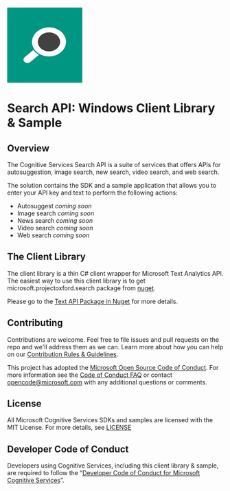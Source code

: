 ![Text Analytics](Docs/Images/icon.png)

# Search API: Windows Client Library & Sample

## Overview
The Cognitive Services Search API is a suite of services that offers APIs for autosuggestion, image search, new search, video search, and web search.

The solution contains the SDK and a sample application that allows you to enter your API key and text to perform the following actions:
- Autosuggest *coming soon*
- Image search *coming soon*
- News search *coming soon*
- Video search *coming soon*
- Web search *coming soon*

## The Client Library
The client library is a thin C\# client wrapper for Microsoft Text Analytics API. The easiest way to use this client library is to get microsoft.projectoxford.search package from [nuget](http://nuget.org).

Please go to the [Text API Package in Nuget](https://www.nuget.org/packages/Microsoft.ProjectOxford.Search/) for more details.

## Contributing
Contributions are welcome. Feel free to file issues and pull requests on the repo and we'll address them as we can. Learn more about how you can help on our [Contribution Rules & Guidelines](/CONTRIBUTING.md).

This project has adopted the [Microsoft Open Source Code of Conduct](https://opensource.microsoft.com/codeofconduct/). For more information see the [Code of Conduct FAQ](https://opensource.microsoft.com/codeofconduct/faq/) or contact [opencode@microsoft.com](mailto:opencode@microsoft.com) with any additional questions or comments.

## License
All Microsoft Cognitive Services SDKs and samples are licensed with the MIT License. For more details, see [LICENSE](/LICENSE.md)

## Developer Code of Conduct
Developers using Cognitive Services, including this client library & sample, are required to follow the “[Developer Code of Conduct for Microsoft Cognitive Services](http://go.microsoft.com/fwlink/?LinkId=698895)”.
